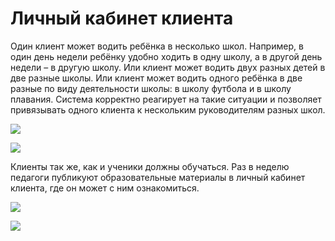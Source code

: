 # Личный кабинет клиента

Один клиент может водить ребёнка в несколько школ. Например, в один день недели ребёнку удобно ходить в одну школу, а в другой день недели – в другую школу. Или клиент может водить двух разных детей в две разные школы. Или клиент может водить одного ребёнка в две разные по виду деятельности школы: в школу футбола и в школу плавания. Система корректно реагирует на такие ситуации и позволяет привязывать одного клиента к нескольким руководителям разных школ.



![](../../.gitbook/assets/Screenshot\_370.png)

![](../../.gitbook/assets/Screenshot\_371.png)

Клиенты так же, как и ученики должны обучаться. Раз в неделю педагоги публикуют образовательные материалы в личный кабинет клиента, где он может с ним ознакомиться.

![](../../.gitbook/assets/Screenshot\_379.png)

![](../../.gitbook/assets/Screenshot\_380.png)

